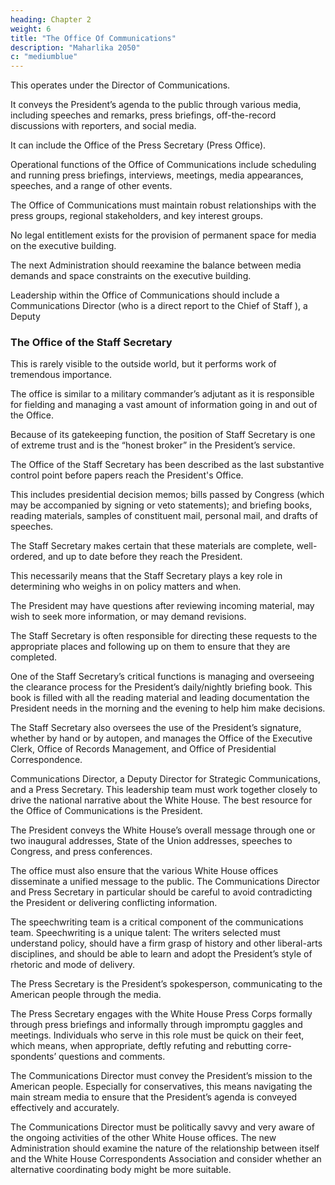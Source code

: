 ```yaml
---
heading: Chapter 2
weight: 6
title: "The Office Of Communications"
description: "Maharlika 2050"
c: "mediumblue"
---
```



This operates under the Director of Communications. 

It conveys the President’s agenda to the public through various media, including speeches and remarks, press briefings, off-the-record discussions with reporters, and social media. 

It can include the Office of the Press Secretary (Press Office).

Operational functions of the Office of Communications include scheduling and running press briefings, interviews, meetings, media appearances, speeches, and a range of other events.

The Office of Communications must maintain robust relationships with the press groups, regional stakeholders, and key interest groups.

No legal entitlement exists for the provision of permanent space for media on the executive building. 

The next Administration should reexamine the balance between media demands and space constraints on the executive building. 

Leadership within the Office of Communications should include a Communications Director (who is a direct report to the Chief of Staff ), a Deputy


### The Office of the Staff Secretary

This is rarely visible to the outside world, but it performs work of tremendous importance. 

The office is similar to a military commander’s adjutant as it is responsible for fielding and managing a vast amount of information going in and out of the Office.

Because of its gatekeeping function, the position of Staff Secretary is one of extreme trust and is the “honest broker” in the President’s service.

The Office of the Staff Secretary has been described as the last substantive control point before papers reach the President's Office. 

This includes presidential decision memos; bills passed by Congress (which may be accompanied by signing or veto statements); and briefing books, reading materials, samples of constituent mail, personal mail, and drafts of speeches. 

The Staff Secretary makes certain that these materials are complete, well-ordered, and up to date before they reach the President. 

This necessarily means that the Staff Secretary plays a key role in determining who weighs in on policy matters and when.

The President may have questions after reviewing incoming material, may wish to seek more information, or may demand revisions. 

The Staff Secretary is often responsible for directing these requests to the appropriate places and following up on them to ensure that they are completed.

One of the Staff Secretary’s critical functions is managing and overseeing the clearance process for the President’s daily/nightly briefing book. This book is filled with all the reading material and leading documentation the President needs in the morning and the evening to help him make decisions. 

The Staff Secretary also oversees the use of the President’s signature, whether by hand or by autopen, and manages the Office of the Executive Clerk, Office of Records Management, and Office of Presidential Correspondence.

Communications Director, a Deputy Director for Strategic Communications, and a Press Secretary. This leadership team must work together closely to drive the national narrative about the White House. The best resource for the Office of Communications is the President. 

The President conveys the White House’s overall message through one or two inaugural addresses, State of the Union addresses, speeches to Congress, and press conferences. 

The office must also ensure that the various White House offices disseminate a unified message to the public. The Communications Director and Press Secretary in particular should be careful to avoid contradicting the President or delivering conflicting information.

The speechwriting team is a critical component of the communications team. Speechwriting is a unique talent: The writers selected must understand policy, should have a firm grasp of history and other liberal-arts disciplines, and should be able to learn and adopt the President’s style of rhetoric and mode of delivery. 

The Press Secretary is the President’s spokesperson, communicating to the American people through the media. 

The Press Secretary engages with the White House Press Corps formally through press briefings and informally through impromptu gaggles and meetings. Individuals who serve in this role must be quick on their feet, which means, when appropriate, deftly refuting and rebutting corre- spondents’ questions and comments.

The Communications Director must convey the President’s mission to the American people. Especially for conservatives, this means navigating the main stream media to ensure that the President’s agenda is conveyed effectively and accurately. 

The Communications Director must be politically savvy and very aware of the ongoing activities of the other White House offices. The new Administration should examine the nature of the relationship between itself and the White House Correspondents Association and consider whether an alternative coordinating body might be more suitable.
